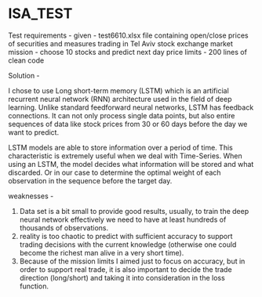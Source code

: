 # ISA_TEST

Test requirements - 
given - test6610.xlsx file containing open/close prices of securities and measures trading in Tel Aviv stock exchange market
mission - choose 10 stocks and predict next day price
limits - 200 lines of clean code

Solution - 

I chose to use Long short-term memory (LSTM) which is an artificial recurrent neural network (RNN) architecture used in the field of deep learning.
Unlike standard feedforward neural networks, LSTM has feedback connections. It can not only process single data points,
but also entire sequences of data like stock prices from 30 or 60 days before the day we want to predict.

LSTM models are able to store information over a period of time. 
This characteristic is extremely useful when we deal with Time-Series.
When using an LSTM, the model decides what information will be stored and what discarded.
Or in our case to determine the optimal weight of each observation in the sequence before the target day.

weaknesses -
1) Data set is a bit small to provide good results, usually, to train the deep neural network effectively we need to have at least hundreds of thousands of observations.
2) reality is too chaotic to predict with sufficient accuracy to support trading decisions with the current knowledge (otherwise one could become the richest man alive in a very short time). 
3) Because of the mission limits I aimed just to focus on accuracy, but in order to support real trade, it is also important to decide the trade direction (long/short) and taking it into consideration in the loss function.
